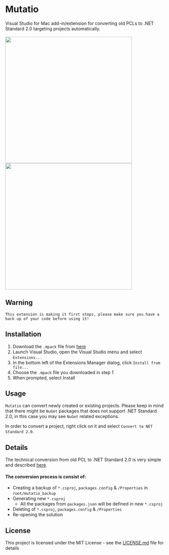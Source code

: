 # Mutatio
Visual Studio for Mac add-in/extension for converting old PCLs to .NET Standard 2.0 targeting projects automatically.<br/><br/>
<img src="https://github.com/yuv4ik/mutatio/raw/master/Screenshots/before.png" width="400">
<img src="https://github.com/yuv4ik/mutatio/raw/master/Screenshots/after.png" width="400" align="top">

## Warning

```This extension is making it first steps, please make sure you have a back up of your code before using it!```

## Installation

1. Download the `.mpack` file from [here](https://github.com/yuv4ik/mutatio/tree/master/Versions)
2. Launch Visual Studio, open the Visual Studio menu and select `Extensions...`
3. In the bottom left of the Extensions Manager dialog, click `Install from file...`
4. Choose the `.mpack` file you downloaded in step 1
5. When prompted, select Install

## Usage

`Mutatio` can convert newly created or existing projects. Please keep in mind that there might be `NuGet` packages that does not support .NET Standard 2.0, in this case you may see `NuGet` related exceptions.

In order to convert a project, right click on it and select `Convert to NET Standard 2.0`.

## Details

The technical conversion from old PCL to .NET Standard 2.0 is very simple and described [here](https://gist.github.com/yuv4ik/063a35fe3986e62d69aee2f0ed0607bf).

#### The conversion process is consist of:

* Creating a backup of `*.csproj`, `packages.config` & `/Properties` in `root/mutatio_backup`
* Generating new `*.csproj`
    * All the packages from `packages.json` will be defined in new `*.csproj`
* Deleting of `*.csproj`, `packages.config` & `/Properties`
* Re-opening the solution

## License

This project is licensed under the MIT License - see the [LICENSE.md](LICENSE.md) file for details
